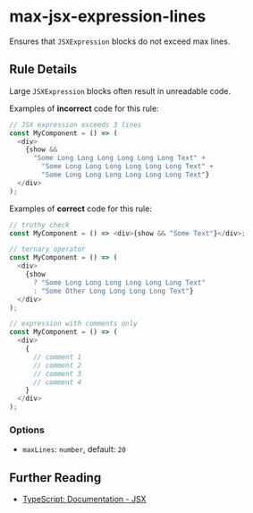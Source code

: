 # max-jsx-expression-lines

Ensures that `JSXExpression` blocks do not exceed max lines.

## Rule Details

Large `JSXExpression` blocks often result in unreadable code.

Examples of **incorrect** code for this rule:

```js
// JSX expression exceeds 3 lines
const MyComponent = () => (
  <div>
    {show &&
      "Some Long Long Long Long Long Long Text" +
        "Some Long Long Long Long Long Long Text" +
        "Some Long Long Long Long Long Long Text"}
  </div>
);
```

Examples of **correct** code for this rule:

```js
// truthy check
const MyComponent = () => <div>{show && "Some Text"}</div>;

// ternary operator
const MyComponent = () => (
  <div>
    {show
      ? "Some Long Long Long Long Long Long Text"
      : "Some Other Long Long Long Long Text"}
  </div>
);

// expression with comments only
const MyComponent = () => (
  <div>
    {
      // comment 1
      // comment 2
      // comment 3
      // comment 4
    }
  </div>
);
```

### Options

- `maxLines`: `number`, default: `20`

## Further Reading

- [TypeScript: Documentation - JSX](https://www.typescriptlang.org/docs/handbook/jsx.html)
